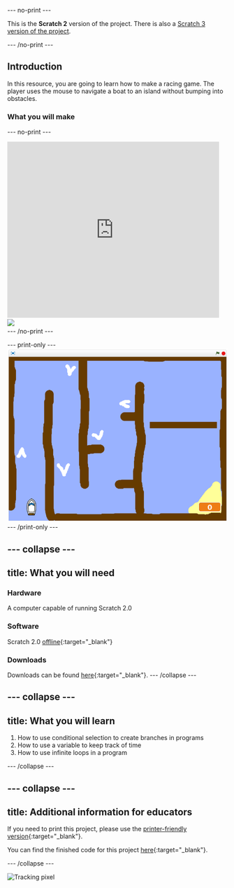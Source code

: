 --- no-print ---

This is the **Scratch 2** version of the project. There is also a [Scratch 3 version of the project](https://projects.raspberrypi.org/en/projects/boat-race).

--- /no-print ---

## Introduction

In this resource, you are going to learn how to make a racing game. The player uses the mouse to navigate a boat to an island without bumping into obstacles.

### What you will make

--- no-print ---
<div class="scratch-preview">
  <iframe allowtransparency="true" width="485" height="402" src="https://scratch.mit.edu/projects/embed/63957956/?autostart=false" frameborder="0"></iframe>
  <img src="images/boat-final.png">
</div>
--- /no-print ---

--- print-only ---
![boat race demo](images/boat_race_demo.png)
--- /print-only ---

--- collapse ---
---
title: What you will need
---

### Hardware

A computer capable of running Scratch 2.0

### Software

Scratch 2.0 [offline](https://scratch.mit.edu/scratch2download/){:target="_blank"}

### Downloads

Downloads can be found [here](http://rpf.io/p/en/boat-race-scratch2-go){:target="_blank"}.
--- /collapse ---

--- collapse ---
---
title: What you will learn
---

1. How to use conditional selection to create branches in programs
2. How to use a variable to keep track of time
3. How to use infinite loops in a program

--- /collapse ---

--- collapse ---
---
title: Additional information for educators
---
If you need to print this project, please use the [printer-friendly version](https://projects.raspberrypi.org/en/projects/boat-race-scratch2/print){:target="_blank"}.

You can find the finished code for this project [here](http://rpf.io/p/en/boat-race-scratch2-get){:target="_blank"}.

--- /collapse ---

![Tracking pixel](https://code.org/api/hour/begin_codeclub_boatrace.png)
